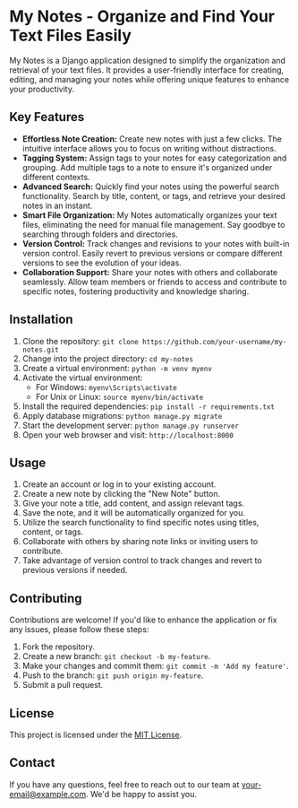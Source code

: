 # My Notes - Organize and Find Your Text Files Easily

My Notes is a Django application designed to simplify the organization and retrieval of your text files. It provides a user-friendly interface for creating, editing, and managing your notes while offering unique features to enhance your productivity.

## Key Features

- **Effortless Note Creation:** Create new notes with just a few clicks. The intuitive interface allows you to focus on writing without distractions.
- **Tagging System:** Assign tags to your notes for easy categorization and grouping. Add multiple tags to a note to ensure it's organized under different contexts.
- **Advanced Search:** Quickly find your notes using the powerful search functionality. Search by title, content, or tags, and retrieve your desired notes in an instant.
- **Smart File Organization:** My Notes automatically organizes your text files, eliminating the need for manual file management. Say goodbye to searching through folders and directories.
- **Version Control:** Track changes and revisions to your notes with built-in version control. Easily revert to previous versions or compare different versions to see the evolution of your ideas.
- **Collaboration Support:** Share your notes with others and collaborate seamlessly. Allow team members or friends to access and contribute to specific notes, fostering productivity and knowledge sharing.

## Installation

1. Clone the repository: `git clone https://github.com/your-username/my-notes.git`
2. Change into the project directory: `cd my-notes`
3. Create a virtual environment: `python -m venv myenv`
4. Activate the virtual environment:
   - For Windows: `myenv\Scripts\activate`
   - For Unix or Linux: `source myenv/bin/activate`
5. Install the required dependencies: `pip install -r requirements.txt`
6. Apply database migrations: `python manage.py migrate`
7. Start the development server: `python manage.py runserver`
8. Open your web browser and visit: `http://localhost:8000`

## Usage

1. Create an account or log in to your existing account.
2. Create a new note by clicking the "New Note" button.
3. Give your note a title, add content, and assign relevant tags.
4. Save the note, and it will be automatically organized for you.
5. Utilize the search functionality to find specific notes using titles, content, or tags.
6. Collaborate with others by sharing note links or inviting users to contribute.
7. Take advantage of version control to track changes and revert to previous versions if needed.

## Contributing

Contributions are welcome! If you'd like to enhance the application or fix any issues, please follow these steps:

1. Fork the repository.
2. Create a new branch: `git checkout -b my-feature`.
3. Make your changes and commit them: `git commit -m 'Add my feature'`.
4. Push to the branch: `git push origin my-feature`.
5. Submit a pull request.

## License

This project is licensed under the [MIT License](LICENSE).

## Contact

If you have any questions, feel free to reach out to our team at [your-email@example.com](mailto:your-email@example.com). We'd be happy to assist you.
